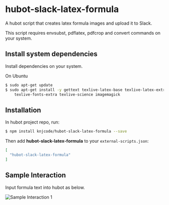 # hubot-slack-latex-formula

A hubot script that creates latex formula images and upload it to Slack.

This script requires envsubst, pdflatex, pdfcrop and convert commands on your system.

## Install system dependencies

Install dependencies on your system.

On Ubuntu

```bash
$ sudo apt-get update
$ sudo apt-get install -y gettext texlive-latex-base texlive-latex-extra texlive-extra-utils \
    texlive-fonts-extra texlive-science imagemagick
```

## Installation

In hubot project repo, run:

```bash
$ npm install knjcode/hubot-slack-latex-formula --save
```

Then add **hubot-slack-latex-formula** to your `external-scripts.json`:

```json
[
  "hubot-slack-latex-formula"
]
```

## Sample Interaction

Input formula text into hubot as below.

![Sample Interaction 1](img/sample_interaction_01.png)
